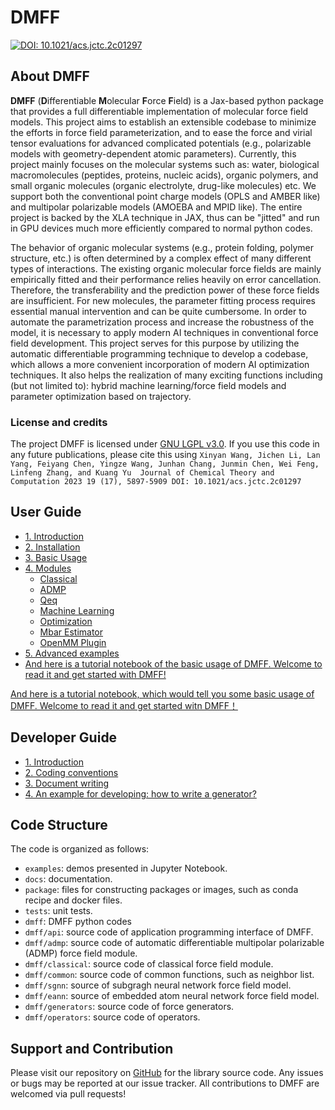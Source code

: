 # DMFF

[![DOI: 10.1021/acs.jctc.2c01297](https://img.shields.io/badge/DOI-10.1021%2Facs.jctc.2c01297-blue)](https://pubs.acs.org/doi/10.1021/acs.jctc.2c01297)
 
## About DMFF

**DMFF** (**D**ifferentiable **M**olecular **F**orce **F**ield) is a Jax-based python package that provides a full differentiable implementation of molecular force field models. This project aims to establish an extensible codebase to minimize the efforts in force field parameterization, and to ease the force and virial tensor evaluations for advanced complicated potentials (e.g., polarizable models with geometry-dependent atomic parameters). Currently, this project mainly focuses on the molecular systems such as: water, biological macromolecules (peptides, proteins, nucleic acids), organic polymers, and small organic molecules (organic electrolyte, drug-like molecules) etc. We support both the conventional point charge models (OPLS and AMBER like) and multipolar polarizable models (AMOEBA and MPID like). The entire project is backed by the XLA technique in JAX, thus can be "jitted" and run in GPU devices much more efficiently compared to normal python codes.

The behavior of organic molecular systems (e.g., protein folding, polymer structure, etc.) is often determined by a complex effect of many different types of interactions. The existing organic molecular force fields are mainly empirically fitted and their performance relies heavily on error cancellation. Therefore, the transferability and the prediction power of these force fields are insufficient. For new molecules, the parameter fitting process requires essential manual intervention and can be quite cumbersome. In order to automate the parametrization process and increase the robustness of the model, it is necessary to apply modern AI techniques in conventional force field development. This project serves for this purpose by utilizing the automatic differentiable programming technique to develop a codebase, which allows a more convenient incorporation of modern AI optimization techniques. It also helps the realization of many exciting functions including (but not limited to): hybrid machine learning/force field models and parameter optimization based on trajectory.

### License and credits

The project DMFF is licensed under [GNU LGPL v3.0](LICENSE). If you use this code in any future publications, please cite this using `Xinyan Wang, Jichen Li, Lan Yang, Feiyang Chen, Yingze Wang, Junhan Chang, Junmin Chen, Wei Feng, Linfeng Zhang, and Kuang Yu 
Journal of Chemical Theory and Computation 2023 19 (17), 5897-5909
DOI: 10.1021/acs.jctc.2c01297`

## User Guide

+ [1. Introduction](docs/user_guide/1.introduction.md)
+ [2. Installation](docs/user_guide/2.installation.md)
+ [3. Basic Usage](docs/user_guide/3.usage.md)
+ [4. Modules](docs/user_guide/4.modules.md)
  + [Classical](docs/user_guide/4.1classical.md)
  + [ADMP](docs/user_guide/4.2ADMPPmeForce.md)
  + [Qeq](docs/user_guide/4.3ADMPQeqForce.md)
  + [Machine Learning](docs/user_guide/4.4MLForce.md)
  + [Optimization](docs/user_guide/4.5Optimization.md)
  + [Mbar Estimator](docs/user_guide/4.6MBAR.md)
  + [OpenMM Plugin](docs/user_guide/4.7OpenMMplugin.md)
+ [5. Advanced examples](docs/user_guide/DMFF_example.ipynb)
+ [And here is a tutorial notebook of the basic usage of DMFF. Welcome to read it and get started with DMFF!](docs/user_guide/test.ipynb)

[And here is a tutorial notebook, which would tell you some basic usage of DMFF. Welcome to read it and get started witn DMFF！](docs/user_guide/test.ipynb)

## Developer Guide
+ [1. Introduction](docs/dev_guide/introduction.md)
+ [2. Coding conventions](docs/dev_guide/convention.md)
+ [3. Document writing](docs/dev_guide/write_docs.md)
+ [4. An example for developing: how to write a generator?](docs/dev_guide/generator.ipynb)

## Code Structure

The code is organized as follows:

+ `examples`: demos presented in Jupyter Notebook.
+ `docs`: documentation.
+ `package`: files for constructing packages or images, such as conda recipe and docker files.
+ `tests`: unit tests.
+ `dmff`: DMFF python codes
+ `dmff/api`: source code of application programming interface of DMFF.
+ `dmff/admp`: source code of automatic differentiable multipolar polarizable (ADMP) force field module.
+ `dmff/classical`: source code of classical force field module.
+ `dmff/common`: source code of common functions, such as neighbor list.
+ `dmff/sgnn`: source of subgragh neural network force field model.
+ `dmff/eann`: source of embedded atom neural network force field model.
+ `dmff/generators`: source code of force generators.
+ `dmff/operators`: source code of operators.


## Support and Contribution

Please visit our repository on [GitHub](https://github.com/deepmodeling/DMFF) for the library source code. Any issues or bugs may be reported at our issue tracker. All contributions to DMFF are welcomed via pull requests!
